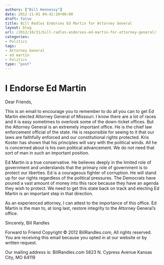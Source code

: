 ```yaml
---
authors: ["Bill Hennessy"]
date: 2012-11-01 04:42:10+00:00
draft: false
title: Bill Radles Endorses Ed Martin for Attorney General
layout: blog
url: /2012/10/31/bill-radles-endorses-ed-martin-for-attorney-general/
categories:
- Politics
tags:
- Attorney General
- ed martin
- Politics
type: "post"
---
```


# I Endorse Ed Martin


Dear Friends,

This is an email to encourage you to remember to do all you can to get Ed Martin elected Attorney General of Missouri. I know there are a lot of races and it is easy sometimes to overlook some of the down-ticket offices. But the Attorney General is an extremely important office. He is the chief law enforcement official of the state. He is responsible for seeing to it that our laws are faithfully enforced and our constitutional rights protected. Kris Koster has shown that his principles will vary with the political winds. All he is concerned about is his own political advancement. We do not need that sort of man in such an important position.

Ed Martin is a true conservative. He believes deeply in the limited role of government and understands that the primary role of government is to protect our liberties. Ed is a courageous fighter of corruption. He will stand up for our rights regardless of the political pressures. The Democrats have poured a vast amount of money into this race because they have an agenda they wish to protect. We need to get this state back on track and electing Ed Martin is an important step in that direction.

As an experienced attorney, I can attest to the importance of this office. Ed Martin is the man to, at long last, restore integrity to the Attorney General’s office.

Sincerely,
Bill Randles

Forward to Friend
Copyright © 2012
BillRandles.com, All rights reserved.
You are receiving this email because you opted in at our website or by written request.

Our mailing address is:
BillRandles.com
5823 N. Cypress Avenue
Kansas City, MO 64119
